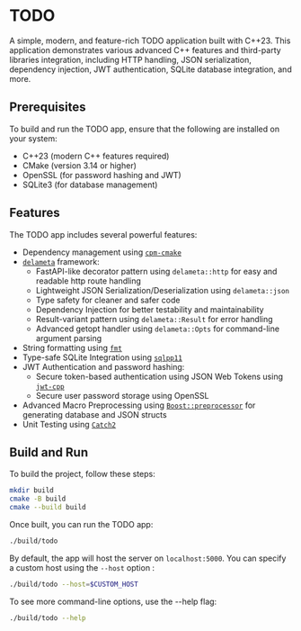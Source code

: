 # TODO
A simple, modern, and feature-rich TODO application built with C++23. This application demonstrates various advanced C++ features and third-party libraries integration, including HTTP handling, JSON serialization, dependency injection, JWT authentication, SQLite database integration, and more.

## Prerequisites
To build and run the TODO app, ensure that the following are installed on your system:
* C++23 (modern C++ features required)
* CMake (version 3.14 or higher)
* OpenSSL (for password hashing and JWT)
* SQLite3 (for database management)

## Features
The TODO app includes several powerful features:
* Dependency management using [`cpm-cmake`](https://github.com/cpm-cmake/CPM.cmake)
* [`delameta`](https://github.com/aufam/delameta) framework:
    * FastAPI-like decorator pattern using `delameta::http` for easy and readable http route handling
    * Lightweight JSON Serialization/Deserialization using `delameta::json`
    * Type safety for cleaner and safer code
    * Dependency Injection for better testability and maintainability
    * Result-variant pattern using `delameta::Result` for error handling
    * Advanced getopt handler using `delameta::Opts` for command-line argument parsing
* String formatting using [`fmt`](https://github.com/fmtlib/fmt)
* Type-safe SQLite Integration using [`sqlpp11`](https://github.com/rbock/sqlpp11)
* JWT Authentication and password hashing:
    * Secure token-based authentication using JSON Web Tokens using [`jwt-cpp`](https://github.com/Thalhammer/jwt-cpp)
    * Secure user password storage using OpenSSL
* Advanced Macro Preprocessing using [`Boost::preprocessor`](https://github.com/boostorg/preprocessor) for generating database and JSON structs
* Unit Testing using [`Catch2`](https://github.com/catchorg/Catch2)

## Build and Run
To build the project, follow these steps:
```bash
mkdir build
cmake -B build
cmake --build build
```
Once built, you can run the TODO app:
```bash
./build/todo
```
By default, the app will host the server on `localhost:5000`.
You can specify a custom host using the `--host` option :
```bash
./build/todo --host=$CUSTOM_HOST
```
To see more command-line options, use the --help flag:
```bash
./build/todo --help
```
